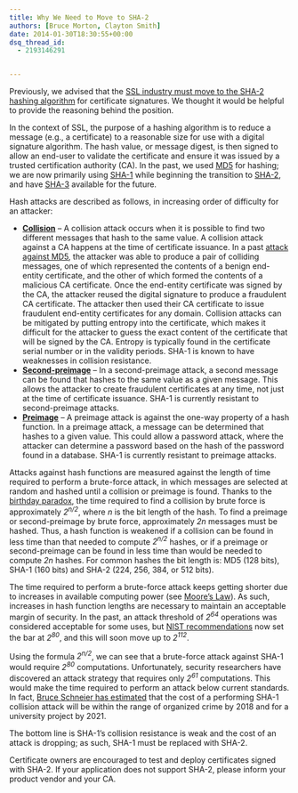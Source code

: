 ```yaml
---
title: Why We Need to Move to SHA-2
authors: [Bruce Morton, Clayton Smith]
date: 2014-01-30T18:30:55+00:00
dsq_thread_id:
  - 2193146291


---
```

Previously, we advised that the [SSL industry must move to the SHA-2 hashing algorithm][1] for certificate signatures. We thought it would be helpful to provide the reasoning behind the position.

In the context of SSL, the purpose of a hashing algorithm is to reduce a message (e.g., a certificate) to a reasonable size for use with a digital signature algorithm. The hash value, or message digest, is then signed to allow an end-user to validate the certificate and ensure it was issued by a trusted certification authority (CA). In the past, we used [MD5][2] for hashing; we are now primarily using [SHA-1][3] while beginning the transition to [SHA-2][4], and have [SHA-3][5] available for the future.

Hash attacks are described as follows, in increasing order of difficulty for an attacker:

  * [**Collision**][6] &ndash; A collision attack occurs when it is possible to find two different messages that hash to the same value. A collision attack against a CA happens at the time of certificate issuance. In a past [attack against MD5][7], the attacker was able to produce a pair of colliding messages, one of which represented the contents of a benign end-entity certificate, and the other of which formed the contents of a malicious CA certificate. Once the end-entity certificate was signed by the CA, the attacker reused the digital signature to produce a fraudulent CA certificate. The attacker then used their CA certificate to issue fraudulent end-entity certificates for any domain. Collision attacks can be mitigated by putting entropy into the certificate, which makes it difficult for the attacker to guess the exact content of the certificate that will be signed by the CA. Entropy is typically found in the certificate serial number or in the validity periods. SHA-1 is known to have weaknesses in collision resistance.
  * [**Second-preimage**][8] &ndash; In a second-preimage attack, a second message can be found that hashes to the same value as a given message. This allows the attacker to create fraudulent certificates at any time, not just at the time of certificate issuance. SHA-1 is currently resistant to second-preimage attacks.
  * [**Preimage**][8] &ndash; A preimage attack is against the one-way property of a hash function. In a preimage attack, a message can be determined that hashes to a given value. This could allow a password attack, where the attacker can determine a password based on the hash of the password found in a database. SHA-1 is currently resistant to preimage attacks.

Attacks against hash functions are measured against the length of time required to perform a brute-force attack, in which messages are selected at random and hashed until a collision or preimage is found. Thanks to the [birthday paradox][9], the time required to find a collision by brute force is approximately _2<sup>n/2</sup>_, where _n_ is the bit length of the hash. To find a preimage or second-preimage by brute force, approximately _2n_ messages must be hashed. Thus, a hash function is weakened if a collision can be found in less time than that needed to compute _2<sup>n/2</sup>_ hashes, or if a preimage or second-preimage can be found in less time than would be needed to compute _2n_ hashes. For common hashes the bit length is: MD5 (128 bits), SHA-1 (160 bits) and SHA-2 (224, 256, 384, or 512 bits).

The time required to perform a brute-force attack keeps getting shorter due to increases in available computing power (see [Moore&rsquo;s Law][10]). As such, increases in hash function lengths are necessary to maintain an acceptable margin of security. In the past, an attack threshold of _2<sup>64</sup>_ operations was considered acceptable for some uses, but [NIST recommendations][11] now set the bar at _2<sup>80</sup>_, and this will soon move up to _2<sup>112</sup>_.

Using the formula _2<sup>n/2</sup>_, we can see that a brute-force attack against SHA-1 would require _2<sup>80</sup>_ computations. Unfortunately, security researchers have discovered an attack strategy that requires only _2<sup>61</sup>_ computations. This would make the time required to perform an attack below current standards. In fact, [Bruce Schneier has estimated][12] that the cost of a performing SHA-1 collision attack will be within the range of organized crime by 2018 and for a university project by 2021.

The bottom line is SHA-1&rsquo;s collision resistance is weak and the cost of an attack is dropping; as such, SHA-1 must be replaced with SHA-2.

Certificate owners are encouraged to test and deploy certificates signed with SHA-2. If your application does not support SHA-2, please inform your product vendor and your CA.

 [1]: https://casecurity.org/2013/12/16/sha-1-deprecation-on-to-sha-2/
 [2]: https://en.wikipedia.org/wiki/Md5
 [3]: https://en.wikipedia.org/wiki/SHA-1
 [4]: https://en.wikipedia.org/wiki/SHA-2
 [5]: https://en.wikipedia.org/wiki/Sha-3
 [6]: https://en.wikipedia.org/wiki/Collision_attack
 [7]: http://www.win.tue.nl/hashclash/rogue-ca/
 [8]: https://en.wikipedia.org/wiki/Preimage_attack
 [9]: https://en.wikipedia.org/wiki/Birthday_problem
 [10]: https://en.wikipedia.org/wiki/Moore's_law
 [11]: http://csrc.nist.gov/publications/nistpubs/800-131A/sp800-131A.pdf
 [12]: https://www.schneier.com/blog/archives/2012/10/when_will_we_se.html